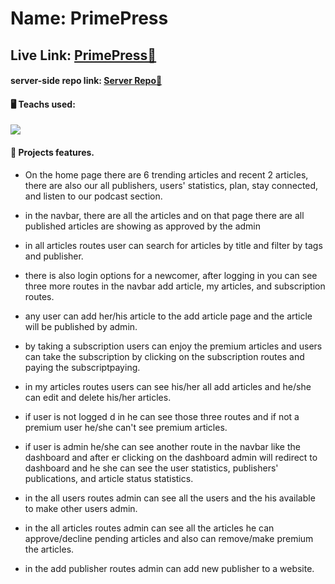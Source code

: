 # Name: PrimePress

## Live Link: <a href="https://primepress.netlify.app">PrimePress🔗</a>

#### server-side repo link: <a href="https://github.com/mhlehri/PrimePress-server">Server Repo🔗</a>

#### 🖥️ Teachs used:

<a href="https://skillicons.dev">
    <img src="https://skillicons.dev/icons?i=tailwind,react,express,mongodb,firebase,mui" />
  </a>

#### 🧩 Projects features.

- On the home page there are 6 trending articles and recent 2 articles, there are also our all publishers, users' statistics, plan, stay connected, and listen to our podcast section.

- in the navbar, there are all the articles and on that page there are all published articles are showing as approved by the admin

- in all articles routes user can search for articles by title and filter by tags and publisher.

- there is also login options for a newcomer, after logging in you can see three more routes in the navbar add article, my articles, and subscription routes.

- any user can add her/his article to the add article page and the article will be published by admin.

- by taking a subscription users  can enjoy the premium articles and users can take the subscription by clicking on the subscription routes and paying the subscriptpaying.

- in my articles routes users can see his/her all add articles and he/she can edit and delete his/her articles.

- if user is not logged d in he can see those three routes and if not a premium user he/she can't see premium articles.

- if user is admin he/she can see another route in the navbar like the dashboard and after er clicking on the dashboard admin will redirect to dashboard and he she can see the user statistics, publishers' publications, and article status statistics.

- in the all users routes admin can see all the users and the his available to make other users admin.

- in the all articles routes admin can see all the articles he can approve/decline pending articles and also can remove/make premium the articles.

- in the add publisher routes admin can add new publisher to a website.

